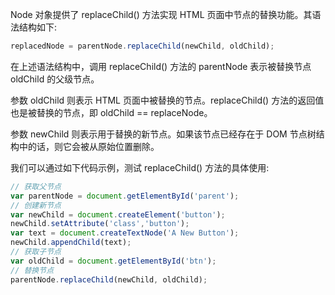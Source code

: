 Node 对象提供了 replaceChild() 方法实现 HTML 页面中节点的替换功能。其语法结构如下:

```javascript
replacedNode = parentNode.replaceChild(newChild, oldChild);
```

在上述语法结构中，调用 replaceChild() 方法的 parentNode 表示被替换节点 oldChild 的父级节点。

参数 oldChild 则表示 HTML 页面中被替换的节点。replaceChild() 方法的返回值也是被替换的节点，即 oldChild == replaceNode。

参数 newChild 则表示用于替换的新节点。如果该节点已经存在于 DOM 节点树结构中的话，则它会被从原始位置删除。

我们可以通过如下代码示例，测试 replaceChild() 方法的具体使用:

```javascript
// 获取父节点var parentNode = document.getElementById('parent');// 创建新节点var newChild = document.createElement('button');newChild.setAttribute('class','button');var text = document.createTextNode('A New Button');newChild.appendChild(text);// 获取子节点var oldChild = document.getElementById('btn');// 替换节点parentNode.replaceChild(newChild, oldChild);
```

